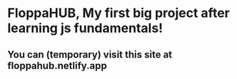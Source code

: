# FloppaHUB, My first big project after learning js fundamentals!


<h2>You can (temporary) visit this site at floppahub.netlify.app</h2>
